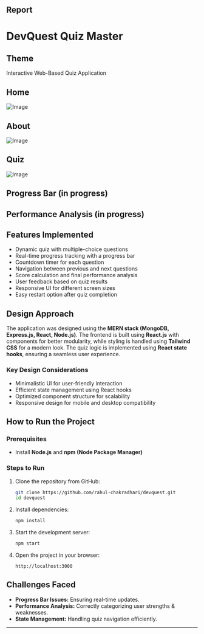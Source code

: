 ## Report 
# DevQuest Quiz Master

## Theme
Interactive Web-Based Quiz Application
## Home
![Image](https://github.com/user-attachments/assets/b52eff32-c7f1-4618-a509-231956e25a8a)
## About
![Image](https://github.com/user-attachments/assets/3d27f312-f93b-4bbe-8c9d-9338fa693715)
## Quiz
![Image](https://github.com/user-attachments/assets/08efba8a-55b3-4570-bf67-9b535da01816)
## Progress Bar (in progress)
## Performance Analysis (in progress)
## Features Implemented
- Dynamic quiz with multiple-choice questions
- Real-time progress tracking with a progress bar
- Countdown timer for each question
- Navigation between previous and next questions
- Score calculation and final performance analysis
- User feedback based on quiz results
- Responsive UI for different screen sizes
- Easy restart option after quiz completion

## Design Approach
The application was designed using the **MERN stack (MongoDB, Express.js, React, Node.js)**. The frontend is built using **React.js** with components for better modularity, while styling is handled using **Tailwind CSS** for a modern look. The quiz logic is implemented using **React state hooks**, ensuring a seamless user experience.

### Key Design Considerations
- Minimalistic UI for user-friendly interaction
- Efficient state management using React hooks
- Optimized component structure for scalability
- Responsive design for mobile and desktop compatibility

## How to Run the Project

### Prerequisites
- Install **Node.js** and **npm (Node Package Manager)**

### Steps to Run
1. Clone the repository from GitHub:
   ```sh
   git clone https://github.com/rahul-chakradhari/devquest.git
   cd devquest
   ```
2. Install dependencies:
   ```sh
   npm install
   ```
3. Start the development server:
   ```sh
   npm start
   ```
4. Open the project in your browser:
   ```
   http://localhost:3000
   ```

## Challenges Faced
- **Progress Bar Issues:** Ensuring real-time updates.
- **Performance Analysis:** Correctly categorizing user strengths & weaknesses.
- **State Management:** Handling quiz navigation efficiently.

---
